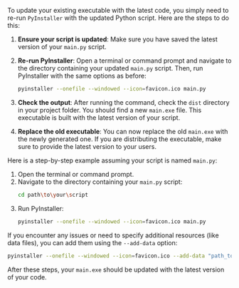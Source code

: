 To update your existing executable with the latest code, you simply need to re-run `PyInstaller` with the updated Python script. Here are the steps to do this:

1. **Ensure your script is updated**:
   Make sure you have saved the latest version of your `main.py` script.

2. **Re-run PyInstaller**:
   Open a terminal or command prompt and navigate to the directory containing your updated `main.py` script. Then, run PyInstaller with the same options as before:

   ```sh
   pyinstaller --onefile --windowed --icon=favicon.ico main.py
   ```

3. **Check the output**:
   After running the command, check the `dist` directory in your project folder. You should find a new `main.exe` file. This executable is built with the latest version of your script.

4. **Replace the old executable**:
   You can now replace the old `main.exe` with the newly generated one. If you are distributing the executable, make sure to provide the latest version to your users.

Here is a step-by-step example assuming your script is named `main.py`:

1. Open the terminal or command prompt.
2. Navigate to the directory containing your `main.py` script:
   ```sh
   cd path\to\your\script
   ```
3. Run PyInstaller:
   ```sh
   pyinstaller --onefile --windowed --icon=favicon.ico main.py
   ```

If you encounter any issues or need to specify additional resources (like data files), you can add them using the `--add-data` option:

```sh
pyinstaller --onefile --windowed --icon=favicon.ico --add-data "path_to_resource;." main.py
```

After these steps, your `main.exe` should be updated with the latest version of your code.